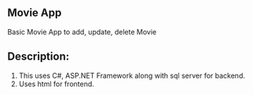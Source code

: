 ## Movie App

Basic Movie App to add, update, delete Movie
 
## Description:

1. This uses C#, ASP.NET Framework along with sql server for backend.
2. Uses html for frontend.
